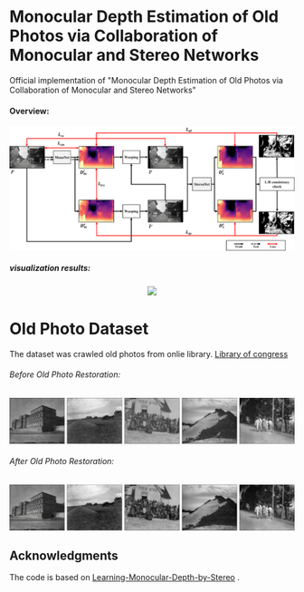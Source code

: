 # Monocular Depth Estimation of Old Photos via Collaboration of Monocular and Stereo Networks

Official implementation of "Monocular Depth Estimation of Old Photos via Collaboration of Monocular and Stereo Networks"

####  Overview:
<p align="center">
<img src="https://github.com/rmawngh/Old-Photo-3D/blob/main/image/FrameWork.png" width="800"/>
</p>


##### visualization results:
<p align="center">
<img src="https://github.com/rmawngh/Old-Photo-3D/blob/main/image/Results.png">
</p>
  
# Old Photo Dataset

The dataset was crawled old photos from onlie library.
[Library of congress](https://www.loc.gov/pictures/)

###### Before Old Photo Restoration:
<p align="center">
<img src="https://github.com/rmawngh/Old-Photo-3D/blob/main/image/old_photo_example.jpg">
</p>

###### After Old Photo Restoration:
<p align="center">
<img src="https://github.com/rmawngh/Old-Photo-3D/blob/main/image/restorated_old_photo_example.jpg">
</p>


## Acknowledgments
The code is based on [Learning-Monocular-Depth-by-Stereo](https://github.com/xy-guo/Learning-Monocular-Depth-by-Stereo) .
